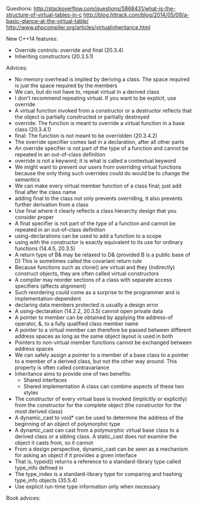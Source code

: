 Questions:
http://stackoverflow.com/questions/5868431/what-is-the-structure-of-virtual-tables-in-c
http://blog.httrack.com/blog/2014/05/09/a-basic-glance-at-the-virtual-table/
http://www.phpcompiler.org/articles/virtualinheritance.html

New C++14 features:
* Override controls: override and final (20.3.4)
* Inheriting constructors (20.3.5.1)

Advices:
* No memory overhead is implied by deriving a class. The space required is just the space required by the members
* We can, but do not have to, repeat virtual in a derived class
* I don't recommend repeating virtual. If you want to be explicit, use override
* A virtual function invoked from a constructor or a destructor reflects that the object is partially constructed or partially destroyed
* override: The function is meant to override a virtual function in a base class (20.3.4.1)
* final: The function is not meant to be overridden (20.3.4.2)
* The override specifier comes last in a declaration, after all other parts
* An override specifier is not part of the type of a function and cannot be repeated in an out-of-class definition
* override is not a keyword; it is what is called a contextual keyword
* We might want to prevent our users from overriding virtual functions 
  because the only thing such overrides could do would be to change the semantics
* We can make every virtual member function of a class final; just add final after the class name
* adding final to the class not only prevents overriding, it also prevents further derivation from a class
* Use final where it clearly reflects a class hierarchy design that you consider proper
* A final specifier is not part of the type of a function and cannot be repeated in an out-of-class definition
* using-declarations can be used to add a function to a scope
* using with the constructor is exactly equivalent to its use for ordinary functions (14.4.5, 20.3.5)
* A return type of B& may be relaxed to D& (provided B is a public base of D)
  This is sometimes called the covariant return rule
* Because functions such as clone() are virtual and they (indirectly) construct objects, they are often called virtual constructors
* A compiler may reorder sections of a class with separate access specifiers (affects alignment)
* Such reordering could come as a surprise to the programmer and is implementation-dependent
* declaring data members protected is usually a design error
* A using-declaration (14.2.2, 20.3.5) cannot open private data
* A pointer to member can be obtained by applying the address-of operator, &, to a fully qualified class member name
* A pointer to a virtual member can therefore be passed between different address spaces as long as the same object layout is used in both
* Pointers to non-virtual member functions cannot be exchanged between address spaces
* We can safely assign a pointer to a member of a base class to a pointer to a member of a derived class, 
  but not the other way around. This property is often called contravariance
* Inheritance aims to provide one of two benefits:
	* Shared interfaces
	* Shared implementation
	A class can combine aspects of these two styles
* The constructor of every virtual base is invoked (implicitly or explicitly) from the constructor 
  for the complete object (the constructor for the most derived class)
* A dynamic_cast to void* can be used to determine the address of the beginning of an object of polymorphic type
* A dynamic_cast can cast from a polymorphic virtual base class to a derived class or a sibling class. 
  A static_cast does not examine the object it casts from, so it cannot
* From a design perspective, dynamic_cast can be seen as a mechanism for asking an object if it provides a given interface
* That is, typeid() returns a reference to a standard-library type called type_info defined in <typeinfo>
* The type_index is a standard-library type for comparing and hashing type_info objects (35.5.4)
* Use explicit run-time type information only when necessary


Book advices: 